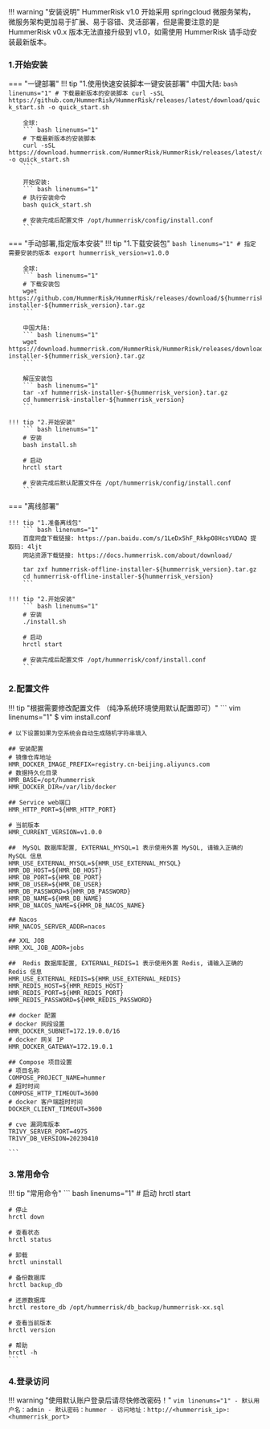 !!! warning "安装说明"
    HummerRisk v1.0 开始采用 springcloud 微服务架构，微服务架构更加易于扩展、易于容错、灵活部署，但是需要注意的是 HummerRisk v0.x 版本无法直接升级到 v1.0，如需使用 HummerRisk 请手动安装最新版本。

### 1.开始安装
=== "一键部署"
    !!! tip "1.使用快速安装脚本一键安装部署"
        中国大陆:
        ``` bash linenums="1"
        # 下载最新版本的安装脚本
        curl -sSL https://github.com/HummerRisk/HummerRisk/releases/latest/download/quick_start.sh -o quick_start.sh
        ```

        全球:
        ``` bash linenums="1"
        # 下载最新版本的安装脚本
        curl -sSL https://download.hummerrisk.com/HummerRisk/HummerRisk/releases/latest/download/quick_start.sh -o quick_start.sh
        ```
        
        开始安装:
        ``` bash linenums="1"
        # 执行安装命令
        bash quick_start.sh

        # 安装完成后配置文件 /opt/hummerrisk/config/install.conf
        ```

=== "手动部署,指定版本安装"
    !!! tip "1.下载安装包"
        ``` bash linenums="1"
        # 指定需要安装的版本
        export hummerrisk_version=v1.0.0
        ```
        
        全球:
        ``` bash linenums="1"
        # 下载安装包
        wget https://github.com/HummerRisk/HummerRisk/releases/download/${hummerrisk_version}/hummerrisk-installer-${hummerrisk_version}.tar.gz
        ```

        中国大陆:
        ``` bash linenums="1"
        wget https://download.hummerrisk.com/HummerRisk/HummerRisk/releases/download/${hummerrisk_version}/hummerrisk-installer-${hummerrisk_version}.tar.gz
        ```

        解压安装包
        ``` bash linenums="1"
        tar -xf hummerrisk-installer-${hummerrisk_version}.tar.gz
        cd hummerrisk-installer-${hummerrisk_version}
        ```

    !!! tip "2.开始安装"
        ``` bash linenums="1"
        # 安装
        bash install.sh
        
        # 启动
        hrctl start
        
        # 安装完成后默认配置文件在 /opt/hummerrisk/config/install.conf
        ```

=== "离线部署"

    !!! tip "1.准备离线包"
        ``` bash linenums="1"
        百度网盘下载链接: https://pan.baidu.com/s/1LeDx5hF_RkkpO8HcsYUDAQ 提取码: 4ljt
        网站资源下载链接: https://docs.hummerrisk.com/about/download/
        
        tar zxf hummerrisk-offline-installer-${hummerrisk_version}.tar.gz
        cd hummerrisk-offline-installer-${hummerrisk_version}
        ```

    !!! tip "2.开始安装"
        ``` bash linenums="1"
        # 安装
        ./install.sh
    
        # 启动
        hrctl start
    
        # 安装完成后配置文件 /opt/hummerrisk/conf/install.conf
        ```

### 2.配置文件
!!! tip "根据需要修改配置文件 （纯净系统环境使用默认配置即可）"
    ``` vim linenums="1"
    $ vim install.conf

    # 以下设置如果为空系统会自动生成随机字符串填入
    
    ## 安装配置
    # 镜像仓库地址
    HMR_DOCKER_IMAGE_PREFIX=registry.cn-beijing.aliyuncs.com
    # 数据持久化目录
    HMR_BASE=/opt/hummerrisk
    HMR_DOCKER_DIR=/var/lib/docker
    
    ## Service web端口
    HMR_HTTP_PORT=${HMR_HTTP_PORT}
    
    # 当前版本
    HMR_CURRENT_VERSION=v1.0.0
    
    ##  MySQL 数据库配置, EXTERNAL_MYSQL=1 表示使用外置 MySQL, 请输入正确的 MySQL 信息
    HMR_USE_EXTERNAL_MYSQL=${HMR_USE_EXTERNAL_MYSQL}
    HMR_DB_HOST=${HMR_DB_HOST}
    HMR_DB_PORT=${HMR_DB_PORT}
    HMR_DB_USER=${HMR_DB_USER}
    HMR_DB_PASSWORD=${HMR_DB_PASSWORD}
    HMR_DB_NAME=${HMR_DB_NAME}
    HMR_DB_NACOS_NAME=${HMR_DB_NACOS_NAME}
    
    ## Nacos
    HMR_NACOS_SERVER_ADDR=nacos
    
    ## XXL JOB
    HMR_XXL_JOB_ADDR=jobs
    
    ##  Redis 数据库配置, EXTERNAL_REDIS=1 表示使用外置 Redis, 请输入正确的 Redis 信息
    HMR_USE_EXTERNAL_REDIS=${HMR_USE_EXTERNAL_REDIS}
    HMR_REDIS_HOST=${HMR_REDIS_HOST}
    HMR_REDIS_PORT=${HMR_REDIS_PORT}
    HMR_REDIS_PASSWORD=${HMR_REDIS_PASSWORD}
    
    ## docker 配置
    # docker 网段设置
    HMR_DOCKER_SUBNET=172.19.0.0/16
    # docker 网关 IP
    HMR_DOCKER_GATEWAY=172.19.0.1
    
    ## Compose 项目设置
    # 项目名称
    COMPOSE_PROJECT_NAME=hummer
    # 超时时间
    COMPOSE_HTTP_TIMEOUT=3600
    # docker 客户端超时时间
    DOCKER_CLIENT_TIMEOUT=3600
    
    # cve 漏洞库版本
    TRIVY_SERVER_PORT=4975
    TRIVY_DB_VERSION=20230410

    ```
### 3.常用命令
!!! tip "常用命令"
    ``` bash linenums="1"
    # 启动
    hrctl start
    
    # 停止
    hrctl down
    
    # 查看状态
    hrctl status
    
    # 卸载
    hrctl uninstall
    
    # 备份数据库
    hrctl backup_db
    
    # 还原数据库
    hrctl restore_db /opt/hummerrisk/db_backup/hummerrisk-xx.sql
    
    # 查看当前版本
    hrctl version
    
    # 帮助
    hrctl -h
    ```

### 4.登录访问
!!! warning "使用默认账户登录后请尽快修改密码！"
    ``` vim linenums="1"
    - 默认用户名：admin
    - 默认密码：hummer
    - 访问地址：http://<hummerrisk_ip>:<hummerrisk_port>
    ```
